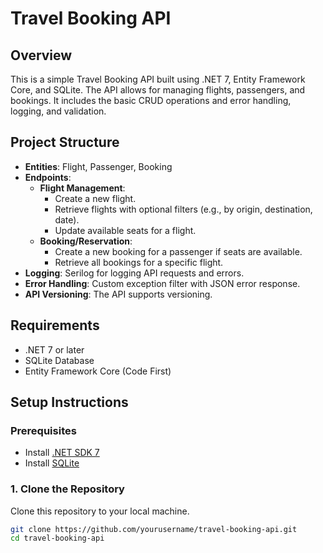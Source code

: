 # Travel Booking API

## Overview
This is a simple Travel Booking API built using .NET 7, Entity Framework Core, and SQLite. The API allows for managing flights, passengers, and bookings. It includes the basic CRUD operations and error handling, logging, and validation.

## Project Structure
- **Entities**: Flight, Passenger, Booking
- **Endpoints**:
  - **Flight Management**:
    - Create a new flight.
    - Retrieve flights with optional filters (e.g., by origin, destination, date).
    - Update available seats for a flight.
  - **Booking/Reservation**:
    - Create a new booking for a passenger if seats are available.
    - Retrieve all bookings for a specific flight.
- **Logging**: Serilog for logging API requests and errors.
- **Error Handling**: Custom exception filter with JSON error response.
- **API Versioning**: The API supports versioning.

## Requirements
- .NET 7 or later
- SQLite Database
- Entity Framework Core (Code First)

## Setup Instructions

### Prerequisites
- Install [.NET SDK 7](https://dotnet.microsoft.com/download/dotnet/7.0)
- Install [SQLite](https://www.sqlite.org/download.html)

### 1. Clone the Repository
Clone this repository to your local machine.

```bash
git clone https://github.com/yourusername/travel-booking-api.git
cd travel-booking-api
